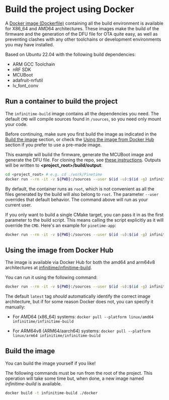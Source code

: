 # Build the project using Docker

A [Docker image (Dockerfile)](../docker) containing all the build environment is available for X86_64 and AMD64 architectures.
These images make the build of the firmware and the generation of the DFU file for OTA quite easy, as well as preventing clashes with any other toolchains or development environments you may have installed.

Based on Ubuntu 22.04 with the following build dependencies:

- ARM GCC Toolchain
- nRF SDK
- MCUBoot
- adafruit-nrfutil
- lv_font_conv

## Run a container to build the project

The `infinitime-build` image contains all the dependencies you need.
The default `CMD` will compile sources found in `/sources`, so you need only mount your code.

Before continuing, make sure you first build the image as indicated in the [Build the image](#build-the-image) section, or check the [Using the image from Docker Hub](#using-the-image-from-docker-hub) section if you prefer to use a pre-made image.

This example will build the firmware, generate the MCUBoot image and generate the DFU file.
For cloning the repo, see [these instructions](../doc/buildAndProgram.md#clone-the-repo). Outputs will be written to **<project_root>/build/output**:

```bash
cd <project_root> # e.g. cd ./work/Pinetime
docker run --rm -it -v ${PWD}:/sources --user $(id -u):$(id -g) infinitime-build
```

By default, the container runs as `root`, which is not convenient as all the files generated by the build will also belong to `root`.
The parameter `--user` overrides that default behavior.
The command above will run as your current user.

If you only want to build a single CMake target, you can pass it in as the first parameter to the build script.
This means calling the script explicitly as it will override the `CMD`.
Here's an example for `pinetime-app`:

```bash
docker run --rm -it -v ${PWD}:/sources --user $(id -u):$(id -g) infinitime-build /opt/build.sh pinetime-app
```

## Using the image from Docker Hub

The image is available via Docker Hub for both the amd64 and arm64v8 architectures at [infinitime/infinitime-build](https://hub.docker.com/repository/docker/infinitime/infinitime-build).

You can run it using the following command:

```bash
docker run --rm -it -v ${PWD}:/sources --user $(id -u):$(id -g) infinitime/infinitime-build
```

The default `latest` tag *should* automatically identify the correct image architecture, but if for some reason Docker does not, you can specify it manually:

- For AMD64 (x86_64) systems: `docker pull --platform linux/amd64 infinitime/infinitime-build`

- For ARM64v8 (ARM64/aarch64) systems: `docker pull --platform linux/arm64 infinitime/infinitime-build`

## Build the image

You can build the image yourself if you like!

The following commands must be run from the root of the project. This operation will take some time but, when done, a new image named *infinitime-build* is available.

```bash
docker build -t infinitime-build ./docker
```
